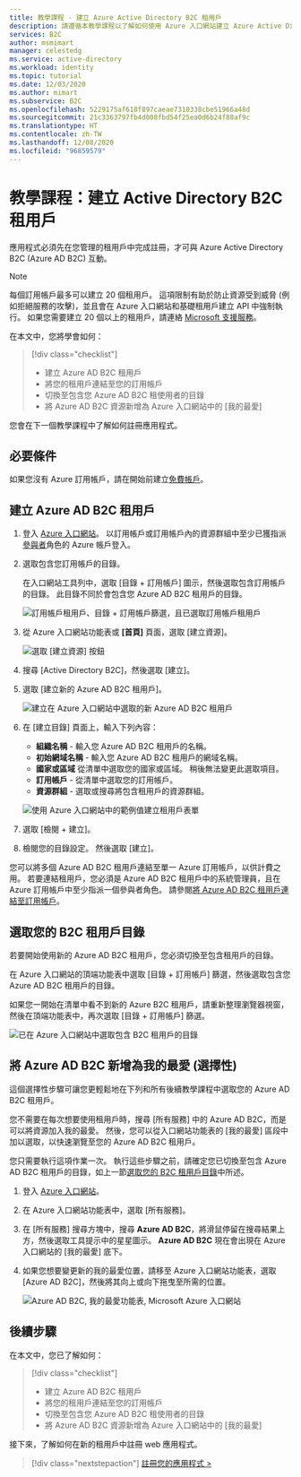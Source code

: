 ```yaml
---
title: 教學課程 - 建立 Azure Active Directory B2C 租用戶
description: 請遵循本教學課程以了解如何使用 Azure 入口網站建立 Azure Active Directory B2C 租用戶，以準備註冊應用程式。
services: B2C
author: msmimart
manager: celestedg
ms.service: active-directory
ms.workload: identity
ms.topic: tutorial
ms.date: 12/03/2020
ms.author: mimart
ms.subservice: B2C
ms.openlocfilehash: 5229175af618f897caeae7310338cbe51966a48d
ms.sourcegitcommit: 21c3363797fb4d008fbd54f25ea0d6b24f88af9c
ms.translationtype: HT
ms.contentlocale: zh-TW
ms.lasthandoff: 12/08/2020
ms.locfileid: "96859579"
---
```

# <a name="tutorial-create-an-azure-active-directory-b2c-tenant"></a>教學課程：建立 Active Directory B2C 租用戶

應用程式必須先在您管理的租用戶中完成註冊，才可與 Azure Active Directory B2C (Azure AD B2C) 互動。 

> [!NOTE]
> 每個訂用帳戶最多可以建立 20 個租用戶。 這項限制有助於防止資源受到威脅 (例如拒絕服務的攻擊)，並且會在 Azure 入口網站和基礎租用戶建立 API 中強制執行。 如果您需要建立 20 個以上的租用戶，請連絡 [Microsoft 支援服務](support-options.md)。

在本文中，您將學會如何：

> [!div class="checklist"]
> * 建立 Azure AD B2C 租用戶
> * 將您的租用戶連結至您的訂用帳戶
> * 切換至包含您 Azure AD B2C 租使用者的目錄
> * 將 Azure AD B2C 資源新增為 Azure 入口網站中的 [我的最愛]

您會在下一個教學課程中了解如何註冊應用程式。

## <a name="prerequisites"></a>必要條件

如果您沒有 Azure 訂用帳戶，請在開始前建立[免費帳戶](https://azure.microsoft.com/free/?WT.mc_id=A261C142F)。

## <a name="create-an-azure-ad-b2c-tenant"></a>建立 Azure AD B2C 租用戶

1. 登入 [Azure 入口網站](https://portal.azure.com/)。 以訂用帳戶或訂用帳戶內的資源群組中至少已獲指派[參與者](../role-based-access-control/built-in-roles.md)角色的 Azure 帳戶登入。

1. 選取包含您訂用帳戶的目錄。

    在入口網站工具列中，選取 [目錄 + 訂用帳戶] 圖示，然後選取包含訂用帳戶的目錄。 此目錄不同於會包含您 Azure AD B2C 租用戶的目錄。

    ![訂用帳戶租用戶、目錄 + 訂用帳戶篩選，且已選取訂用帳戶租用戶](media/tutorial-create-tenant/portal-01-pick-directory.png)

1. 從 Azure 入口網站功能表或 **[首頁]** 頁面，選取 [建立資源]。

   ![選取 [建立資源] 按鈕](media/tutorial-create-tenant/create-a-resource.png)

1. 搜尋 [Active Directory B2C]，然後選取 [建立]。
2. 選取 [建立新的 Azure AD B2C 租用戶]。

    ![建立在 Azure 入口網站中選取的新 Azure AD B2C 租用戶](media/tutorial-create-tenant/portal-02-create-tenant.png)

1. 在 [建立目錄] 頁面上，輸入下列內容：

   - **組織名稱** - 輸入您 Azure AD B2C 租用戶的名稱。
   - **初始網域名稱** - 輸入您 Azure AD B2C 租用戶的網域名稱。
   - **國家或區域** 從清單中選取您的國家或區域。 稍後無法變更此選取項目。
   - **訂用帳戶** - 從清單中選取您的訂用帳戶。
   - **資源群組** - 選取或搜尋將包含租用戶的資源群組。

    ![使用 Azure 入口網站中的範例值建立租用戶表單](media/tutorial-create-tenant/review-and-create-tenant.png)

1. 選取 [檢閱 + 建立]。
1. 檢閱您的目錄設定。 然後選取 [建立]。

您可以將多個 Azure AD B2C 租用戶連結至單一 Azure 訂用帳戶，以供計費之用。 若要連結租用戶，您必須是 Azure AD B2C 租用戶中的系統管理員，且在 Azure 訂用帳戶中至少指派一個參與者角色。 請參閱[將 Azure AD B2C 租用戶連結至訂用帳戶](billing.md#link-an-azure-ad-b2c-tenant-to-a-subscription)。

## <a name="select-your-b2c-tenant-directory"></a>選取您的 B2C 租用戶目錄

若要開始使用新的 Azure AD B2C 租用戶，您必須切換至包含租用戶的目錄。

在 Azure 入口網站的頂端功能表中選取 [目錄 + 訂用帳戶] 篩選，然後選取包含您 Azure AD B2C 租用戶的目錄。

如果您一開始在清單中看不到新的 Azure B2C 租用戶，請重新整理瀏覽器視窗，然後在頂端功能表中，再次選取 [目錄 + 訂用帳戶] 篩選。

![已在 Azure 入口網站中選取包含 B2C 租用戶的目錄](media/tutorial-create-tenant/portal-07-select-tenant-directory.png)

## <a name="add-azure-ad-b2c-as-a-favorite-optional"></a>將 Azure AD B2C 新增為我的最愛 (選擇性)

這個選擇性步驟可讓您更輕鬆地在下列和所有後續教學課程中選取您的 Azure AD B2C 租用戶。

您不需要在每次想要使用租用戶時，搜尋 [所有服務] 中的 Azure AD B2C，而是可以將資源加入我的最愛。 然後，您可以從入口網站功能表的 [我的最愛] 區段中加以選取，以快速瀏覽至您的 Azure AD B2C 租用戶。

您只需要執行這項作業一次。 執行這些步驟之前，請確定您已切換至包含 Azure AD B2C 租用戶的目錄，如上一節[選取您的 B2C 租用戶目錄](#select-your-b2c-tenant-directory)中所述。

1. 登入 [Azure 入口網站](https://portal.azure.com)。
1. 在 Azure 入口網站功能表中，選取 [所有服務]。
1. 在 [所有服務] 搜尋方塊中，搜尋 **Azure AD B2C**，將滑鼠停留在搜尋結果上方，然後選取工具提示中的星星圖示。 **Azure AD B2C** 現在會出現在 Azure 入口網站的 [我的最愛] 底下。
1. 如果您想要變更新的我的最愛位置，請移至 Azure 入口網站功能表，選取 [Azure AD B2C]，然後將其向上或向下拖曳至所需的位置。

    ![Azure AD B2C, 我的最愛功能表, Microsoft Azure 入口網站](media/tutorial-create-tenant/portal-08-b2c-favorite.png)

## <a name="next-steps"></a>後續步驟

在本文中，您已了解如何：

> [!div class="checklist"]
> * 建立 Azure AD B2C 租用戶
> * 將您的租用戶連結至您的訂用帳戶
> * 切換至包含您 Azure AD B2C 租使用者的目錄
> * 將 Azure AD B2C 資源新增為 Azure 入口網站中的 [我的最愛]

接下來，了解如何在新的租用戶中註冊 web 應用程式。

> [!div class="nextstepaction"]
> [註冊您的應用程式 >](tutorial-register-applications.md)